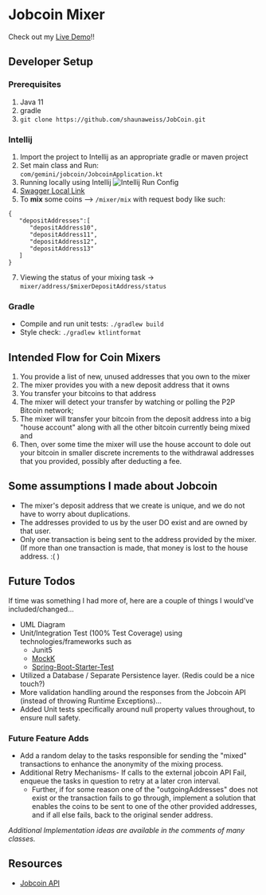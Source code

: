# Jobcoin Mixer
Check out my [Live Demo](docs/assets/JobcoinLiveDemo.mov)!!
## Developer Setup
### Prerequisites
1. Java 11
2. gradle
4. ```git clone https://github.com/shaunaweiss/JobCoin.git```

### Intellij
1. Import the project to Intellij as an appropriate gradle or maven project
2. Set main class and Run: <br>
   ```com/gemini/jobcoin/JobcoinApplication.kt```
3. Running locally using Intellij ![Intellij Run Config](docs/assets/JobcoinRunConfig.png)
4. [Swagger Local Link](http://localhost:8080/swagger-ui/#/)
5. To **mix** some coins --> ```/mixer/mix``` with request body like such: 
```
{
   "depositAddresses":[
      "depositAddress10",
      "depositAddress11",
      "depositAddress12",
      "depositAddress13"
   ]
}
```
7. Viewing the status of your mixing task -> ```mixer/address/$mixerDepositAddress/status```

### Gradle
* Compile and run unit tests: ```./gradlew build```
* Style check: ```./gradlew ktlintformat```

## Intended Flow for Coin Mixers
1. You provide a list of new, unused addresses that you own to the mixer
2. The mixer provides you with a new deposit address that it owns
3. You transfer your bitcoins to that address
4. The mixer will detect your transfer by watching or polling the P2P Bitcoin network;
5. The mixer will transfer your bitcoin from the deposit address into a big "house account" along with all the other bitcoin currently being mixed and
6. Then, over some time the mixer will use the house account to dole out your bitcoin in smaller discrete increments to the withdrawal addresses that you provided, possibly after deducting a fee.

## Some assumptions I made about Jobcoin
* The mixer's deposit address that we create is unique, and we do not have to worry about duplications.
* The addresses provided to us by the user DO exist and are owned by that user.
* Only one transaction is being sent to the address provided by the mixer. (If more than one transaction is made, that money is lost to the house address. :( )

## Future Todos
If time was something I had more of, here are a couple of things I would've included/changed...
* UML Diagram
* Unit/Integration Test (100% Test Coverage) using technologies/frameworks such as 
    * Junit5
    * [MockK](https://mockk.io/)
    * [Spring-Boot-Starter-Test](https://docs.spring.io/spring-boot/docs/1.0.x-SNAPSHOT/reference/html/boot-features-testing.html)
* Utilized a Database / Separate Persistence layer. (Redis could be a nice touch?)
* More validation handling around the responses from the Jobcoin API (instead of throwing Runtime Exceptions)...
* Added Unit tests specifically around null property values throughout, to ensure null safety. 

### Future Feature Adds 
* Add a random delay to the tasks responsible for sending the "mixed" transactions to enhance the anonymity of the mixing process.
* Additional Retry Mechanisms- If calls to the external jobcoin API Fail, enqueue the tasks in question to retry at a later cron interval.
  * Further, if for some reason one of the "outgoingAddresses" does not exist or the transaction fails to go through, implement a solution that enables the coins to be sent to one of the other provided addresses, and if all else fails, back to the original sender address.

_Additional Implementation ideas are available in the comments of many classes._
  
## Resources
* [Jobcoin API](https://jobcoin.gemini.com/tremble/api/)